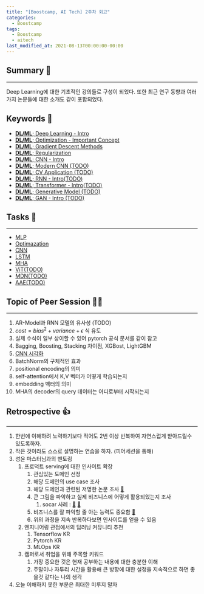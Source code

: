 ```yaml
---
title: "[Boostcamp, AI Tech] 2주차 회고"
categories:
  - Boostcamp
tags:
  - Boostcamp
  - aitech
last_modified_at: 2021-08-13T00:00:00-00:00
---
```



## Summary 🤙
---
Deep Learning에 대한 기초적인 강의들로 구성이 되었다. 또한 최근 연구 동향과 여러가지 논문들에 대한 소개도 같이 포함되었다.     


## Keywords 👀     
  * [__DL/ML__; Deep Learning - Intro](https://hathatinggroot.github.io/dl-ml/dl-intro/)
  * [__DL/ML__; Optimization - Important Concept](https://hathatinggroot.github.io/dl-ml/dl-optimization/)
  * [__DL/ML__; Gradient Descent Methods](https://hathatinggroot.github.io/dl-ml/dl-gradient-descent-method/)
  * [__DL/ML__; Regularization](https://hathatinggroot.github.io/dl-ml/dl-regularization/)
  * [__DL/ML__; CNN - Intro](https://hathatinggroot.github.io/dl-ml/dl-cnn-intro/)
  * [__DL/ML__; Modern CNN (TODO)](#)
  * [__DL/ML__; CV Application (TODO)](#)
  * [__DL/ML__; RNN - Intro(TODO)](#)
  * [__DL/ML__; Transformer - Intro(TODO)](#)
  * [__DL/ML__; Generative Model (TODO)](#)
  * [__DL/ML__; GAN - Intro (TODO)](#)

## Tasks 🤷
---
* [MLP]()
* [Optimazation]()
* [CNN]()
* [LSTM]()
* [MHA]()
* [ViT(TODO)]()
* [MDN(TODO)]()
* [AAE(TODO)]()

## Topic of Peer Session  🧑‍🏫
---
1. AR-Model과 RNN 모델의 유사성 (TODO)
2. $cost = bias^2 + variance + \epsilon$ 식 유도
3. 실제 수식이 일부 상이할 수 있어 pytorch 공식 문서를 같이 참고
4. Bagging, Boosting, Stacking 차이점, XGBost, LightGBM
5. [CNN 시각화](https://poloclub.github.io/cnn-explainer/)
6. BatchNorm의 구체적인 효과
7. positional encoding의 의미
8. self-attention에서 K,V 벡터가 어떻게 학습되는지
9. embedding 벡터의 의미
10. MHA의 decoder의 query 데이터는 어디로부터 시작되는지
    

## Retrospective 👍
---
1. 한번에 이해하려 노력하기보다 적어도 2번 이상 반복하여 자연스럽게 받아드릴수 있도록하자.
2. 작은 것이라도 스스로 설명하는 연습을 하자. (피어세션을 통해)
3. 성윤 마스터님과의 멘토링
   1. 프로덕트 serving에 대한 인사이트 확장
      1. 관심있는 도메인 선정
      2. 해당 도메인의 use case 조사
      3. 해당 도메인과 관련된 저명한 논문 조사 [📃](https://github.com/guyulongcs/Awesome-Deep-Learning-Papers-for-Search-Recommendation-Advertising/)
      4. 큰 그림을 파악하고 실제 비즈니스에 어떻게 활용되었는지 조사
         1. socar 사례 : [📃](https://tech.socarcorp.kr/data/2020/02/13/car-damage-segmentation-model.html) [📃](https://tech.socarcorp.kr/data/2020/03/10/ml-model-serving.html)
      5. 비즈니스를 잘 파악할 줄 아는 능력도 중요함 [📃](https://zzsza.github.io/diary/2020/08/02/how-to-study-business/)
      6. 위의 과정을 지속 반복하다보면 인사이트를 얻을 수 있음
   2. 엔지니어링 관점에서의 딥러닝 커뮤니티 추천
      1. Tensorflow KR
      2. Pytorch KR
      3. MLOps KR
   3. 캠퍼로서 취업을 위해 주목할 키워드
      1. 가장 중요한 것은 현재 공부하는 내용에 대한 충분한 이해
      2. 주말이나 자투리 시간을 활용해 큰 방향에 대한 설정을 지속적으로 하면 좋을것 같다는 나의 생각
4. 오늘 이해하지 못한 부분은 최대한 미루지 말자

